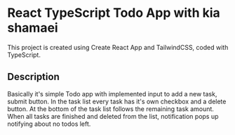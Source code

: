 # React TypeScript Todo App with kia shamaei

This project is created using Create React App and TailwindCSS, coded with TypeScript.

## Description

Basically it's simple Todo app with implemented input to add a new task, submit button. In the task list every task has it's own checkbox and a delete button. At the bottom of the task list follows the remaining task amount. When all tasks are finished and deleted from the list, notification pops up notifying about no todos left.
